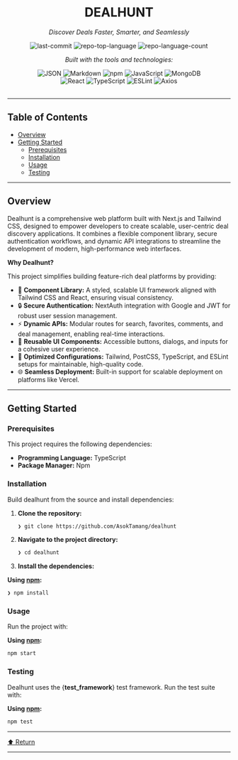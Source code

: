<div id="top">

<!-- HEADER STYLE: CLASSIC -->
<div align="center">


# DEALHUNT

<em>Discover Deals Faster, Smarter, and Seamlessly</em>

<!-- BADGES -->
<img src="https://img.shields.io/github/last-commit/AsokTamang/dealhunt?style=flat&logo=git&logoColor=white&color=0080ff" alt="last-commit">
<img src="https://img.shields.io/github/languages/top/AsokTamang/dealhunt?style=flat&color=0080ff" alt="repo-top-language">
<img src="https://img.shields.io/github/languages/count/AsokTamang/dealhunt?style=flat&color=0080ff" alt="repo-language-count">

<em>Built with the tools and technologies:</em>

<img src="https://img.shields.io/badge/JSON-000000.svg?style=flat&logo=JSON&logoColor=white" alt="JSON">
<img src="https://img.shields.io/badge/Markdown-000000.svg?style=flat&logo=Markdown&logoColor=white" alt="Markdown">
<img src="https://img.shields.io/badge/npm-CB3837.svg?style=flat&logo=npm&logoColor=white" alt="npm">
<img src="https://img.shields.io/badge/JavaScript-F7DF1E.svg?style=flat&logo=JavaScript&logoColor=black" alt="JavaScript">
<img src="https://img.shields.io/badge/MongoDB-47A248.svg?style=flat&logo=MongoDB&logoColor=white" alt="MongoDB">
<br>
<img src="https://img.shields.io/badge/React-61DAFB.svg?style=flat&logo=React&logoColor=black" alt="React">
<img src="https://img.shields.io/badge/TypeScript-3178C6.svg?style=flat&logo=TypeScript&logoColor=white" alt="TypeScript">
<img src="https://img.shields.io/badge/ESLint-4B32C3.svg?style=flat&logo=ESLint&logoColor=white" alt="ESLint">
<img src="https://img.shields.io/badge/Axios-5A29E4.svg?style=flat&logo=Axios&logoColor=white" alt="Axios">

</div>
<br>

---

## Table of Contents

- [Overview](#overview)
- [Getting Started](#getting-started)
    - [Prerequisites](#prerequisites)
    - [Installation](#installation)
    - [Usage](#usage)
    - [Testing](#testing)

---

## Overview

Dealhunt is a comprehensive web platform built with Next.js and Tailwind CSS, designed to empower developers to create scalable, user-centric deal discovery applications. It combines a flexible component library, secure authentication workflows, and dynamic API integrations to streamline the development of modern, high-performance web interfaces.

**Why Dealhunt?**

This project simplifies building feature-rich deal platforms by providing:

- 🧩 **Component Library:** A styled, scalable UI framework aligned with Tailwind CSS and React, ensuring visual consistency.
- 🔒 **Secure Authentication:** NextAuth integration with Google and JWT for robust user session management.
- ⚡ **Dynamic APIs:** Modular routes for search, favorites, comments, and deal management, enabling real-time interactions.
- 🎨 **Reusable UI Components:** Accessible buttons, dialogs, and inputs for a cohesive user experience.
- 🚀 **Optimized Configurations:** Tailwind, PostCSS, TypeScript, and ESLint setups for maintainable, high-quality code.
- 🌐 **Seamless Deployment:** Built-in support for scalable deployment on platforms like Vercel.

---

## Getting Started

### Prerequisites

This project requires the following dependencies:

- **Programming Language:** TypeScript
- **Package Manager:** Npm

### Installation

Build dealhunt from the source and install dependencies:

1. **Clone the repository:**

    ```sh
    ❯ git clone https://github.com/AsokTamang/dealhunt
    ```

2. **Navigate to the project directory:**

    ```sh
    ❯ cd dealhunt
    ```

3. **Install the dependencies:**

**Using [npm](https://www.npmjs.com/):**

```sh
❯ npm install
```

### Usage

Run the project with:

**Using [npm](https://www.npmjs.com/):**

```sh
npm start
```

### Testing

Dealhunt uses the {__test_framework__} test framework. Run the test suite with:

**Using [npm](https://www.npmjs.com/):**

```sh
npm test
```

---

<div align="left"><a href="#top">⬆ Return</a></div>

---
